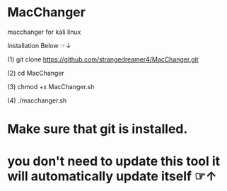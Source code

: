 # MacChanger
macchanger for kali linux

Installation Below ⁠☞↓


(1) git clone https://github.com/strangedreamer4/MacChanger.git



(2) cd MacChanger


(3) chmod +x MacChanger.sh


(4) ./macchanger.sh

# Make sure that git is installed.
# you don't need to update this tool it will automatically update itself ⁠☞↑

